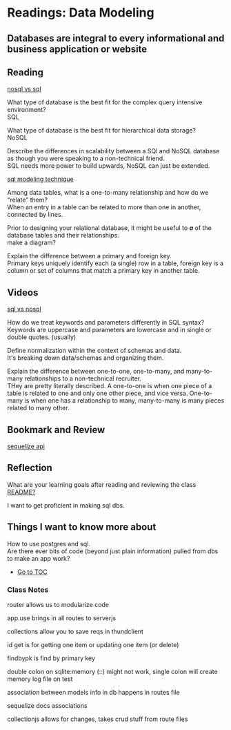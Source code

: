 # Readings: Data Modeling

## Databases are integral to every informational and business application or website

## Reading

[nosql vs sql](https://www.thegeekstuff.com/2014/01/sql-vs-nosql-db/?utm_source=tuicool)

What type of database is the best fit for the complex query intensive environment?  
SQL  

What type of database is the best fit for hierarchical data storage?  
NoSQL  

Describe the differences in scalability between a SQl and NoSQL database as though you were speaking to a non-technical friend.  
SQL needs more power to build upwards, NoSQL can just be extended.  

[sql modeling technique](https://www.essentialsql.com/get-ready-to-learn-sql-7-simplified-data-modeling/)

Among data tables, what is a one-to-many relationship and how do we “relate” them?  
When an entry in a table can be related to more than one in another, connected by lines.  

Prior to designing your relational database, it might be useful to ___a___ of the database tables and their relationships.  
make a diagram?  

Explain the difference between a primary and foreign key.  
Primary keys uniquely identify each (a single) row in a table, foreign key is a column or set of columns that match a primary key in another table.  

## Videos

[sql vs nosql](https://www.youtube.com/watch?v=ZS_kXvOeQ5Y)

How do we treat keywords and parameters differently in SQL syntax?  
Keywords are uppercase and parameters are lowercase and in single or double quotes.  (usually)  

Define normalization within the context of schemas and data.  
It's breaking down data/schemas and organizing them.  

Explain the difference between one-to-one, one-to-many, and many-to-many relationships to a non-technical recruiter.  
THey are pretty literally described.  A one-to-one is when one piece of a table is related to one and only one other piece, and vice versa. One-to-many is when one has a relationship to many, many-to-many is many pieces related to many other.  

## Bookmark and Review

[sequelize api](https://sequelize.org/master/)

## Reflection

What are your learning goals after reading and reviewing the class [README?](https://codefellows.github.io/code-401-javascript-guide/curriculum/class-04/)

I want to get proficient in making sql dbs.  

## Things I want to know more about  

How to use postgres and sql.  
Are there ever bits of code (beyond just plain information) pulled from dbs to make an app work?

- [Go to TOC](README.md)

### Class Notes

router allows us to modularize code

app.use brings in all routes to serverjs

collections allow you to save reqs in thundclient

id get is for getting one item or updating one item (or delete)

findbypk is find by primary key

double colon on sqlite:memory (::) might not work, single colon will create memory log file on test

association between models info in db happens in routes file

sequelize docs associations

collectionjs allows for changes, takes crud stuff from route files
